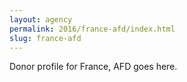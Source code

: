 ```yaml
---
layout: agency
permalink: 2016/france-afd/index.html
slug: france-afd
---
```


Donor profile for France, AFD goes here.
